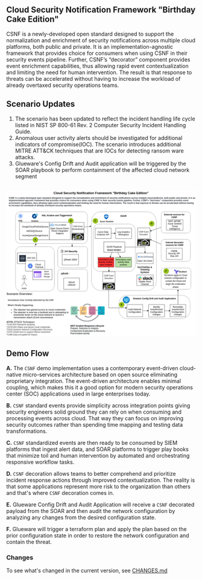 ## Cloud Security Notification Framework "Birthday Cake Edition"

CSNF is a newly-developed open standard designed to support the normalization and enrichment of security notifications across multiple cloud platforms, both public and private. It is an implementation-agnostic framework that provides choice for consumers when using CSNF in their security events pipeline. Further, CSNF’s “decorator” component provides event enrichment capabilities, thus allowing rapid event contextualization and limiting the need for human intervention. The result is that response to threats can be accelerated without having to increase the workload of already overtaxed security operations teams.

## Scenario Updates

1. The scenario has been updated to reflect the incident handling life cycle listed in NIST SP 800-61 Rev. 2 Computer Security Incident Handling Guide. 
2. Anomalous user activity alerts should be investigated for additional indicators of compromise(IOC). The scenario introduces additional MITRE ATT&CK techniques that are IOCs for detecting ransom ware attacks.
3. Glueware's Config Drift and Audit application will be triggered by the SOAR playbook to perform containment of the affected cloud network segment



##    ![Birthday Cake Storyboard - March 8 update](img/csnf-storyboard-bday-cake.png)

## Demo Flow

**A.** The `CSNF` demo implementation uses a contemporary event-driven cloud-native micro-services architecture based on open source eliminating proprietary integration. The event-driven architecture enables minimal coupling, which makes this it a good option for modern security operations center (SOC) applications used in large enterprises today.

**B.** `CSNF` standard events provide simplicity across integration points giving security engineers solid ground they can rely on when consuming and processing events across cloud. That way they can focus on improving security outcomes rather than spending time mapping and testing data transformations. 

**C.** `CSNF` standardized events are then ready to be consumed by SIEM platforms that ingest alert data, and SOAR platforms to trigger play books that minimize toil and human intervention by automated and orchestrating responsive workflow tasks. 

**D.** `CSNF` decoration allows teams to better comprehend and prioritize incident response actions through improved contextualization. The reality is that some applications represent more risk to the organization than others and that's where `CSNF` decoration comes in. 

**E.** Glueware Config Drift and Audit Application will receive a `CSNF` decorated payload from the SOAR and then audit the network configuration by analyzing any changes from the desired configuration state.

**F.** Glueware will trigger a terraform plan and apply the plan based on the prior configuration state in order to restore the network configuration and contain the threat. 

### Changes

To see what's changed in the current version, see [CHANGES.md](https://github.com/onug/CSNF/blob/spring22/birthday-cake/CHANGES.md)

### 

